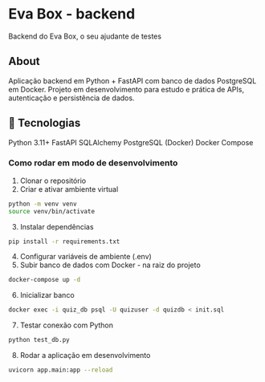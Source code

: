 # Eva Box - backend
Backend do Eva Box, o seu ajudante de testes

## About
Aplicação backend em Python + FastAPI com banco de dados PostgreSQL em Docker.
Projeto em desenvolvimento para estudo e prática de APIs, autenticação e persistência de dados.


## 🚀 Tecnologias
Python 3.11+
FastAPI
SQLAlchemy
PostgreSQL (Docker)
Docker Compose


### Como rodar em modo de desenvolvimento
1. Clonar o repositório
2. Criar e ativar ambiente virtual

```bash
python -m venv venv
source venv/bin/activate
```
3. Instalar dependências
```bash
pip install -r requirements.txt
```

4. Configurar variáveis de ambiente (.env)
5. Subir banco de dados com Docker - na raiz do projeto
```bash
docker-compose up -d
```
6. Inicializar banco
```bash
docker exec -i quiz_db psql -U quizuser -d quizdb < init.sql
```
7. Testar conexão com Python
```bash
python test_db.py
```

8. Rodar a aplicação em desenvolvimento
```bash
uvicorn app.main:app --reload
```